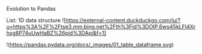 Evolution to Pandas

List:
1D data structure
![https://external-content.duckduckgo.com/iu/?u=https%3A%2F%2Ftse3.mm.bing.net%2Fth%3Fid%3DOIP.6ws45kLFI4Xrhsg8P74uUwHaBZ%26pid%3DApi&f=1]


!(https://pandas.pydata.org/docs/_images/01_table_dataframe.svg)
